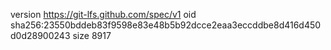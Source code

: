 version https://git-lfs.github.com/spec/v1
oid sha256:23550bddeb83f9598e83e48b5b92dcce2eaa3eccddbe8d416d450d0d28900243
size 8917
